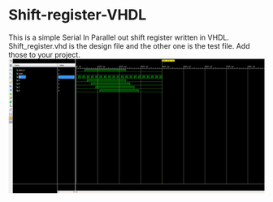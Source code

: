 # Shift-register-VHDL
This is a simple Serial In Parallel out shift register written in VHDL. Shift_register.vhd is the design file and the other one is the test file. Add those to your project.
![](Waveform.JPG)
